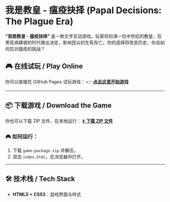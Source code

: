 # 我是教皇 - 瘟疫抉择 (Papal Decisions: The Plague Era)

**"我是教皇 - 瘟疫抉择"** 是一款文字互动游戏，玩家将扮演一位中世纪的教皇，在黑死病肆虐的时代做出决定，影响民众的生死存亡。你的选择将改变历史，你会如何应对瘟疫的挑战？

## 🎮 在线试玩 / Play Online
你可以直接在 GitHub Pages 试玩游戏：
👉 [**点击这里开始游戏**](https://mrfeixiang.github.io/iampope/)

---

## 📦 下载游戏 / Download the Game
你也可以下载 ZIP 文件，在本地运行：
[⬇️ **下载 ZIP 文件**](https://github.com/mrfeixiang/iampope/raw/main/game-package.zip)

### 🎮 如何运行：
1. 下载 `game-package.zip` 并解压。
2. 双击 `index.html`，在浏览器中打开。

---

## 🛠️ 技术栈 / Tech Stack
- **HTML5 + CSS3**：游戏界面与样式
